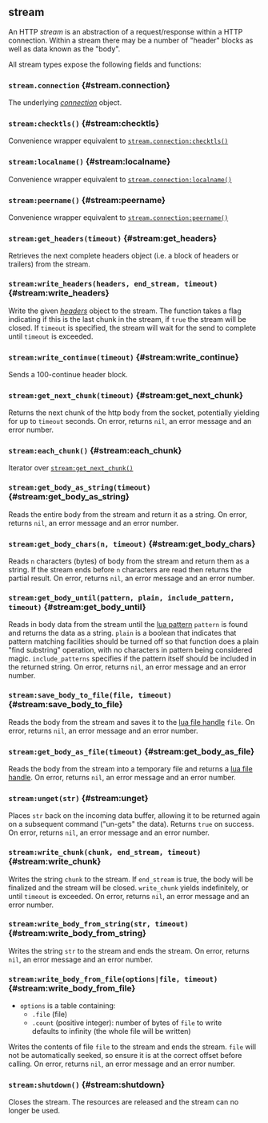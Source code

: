 ## stream

An HTTP *stream* is an abstraction of a request/response within a HTTP connection. Within a stream there may be a number of "header" blocks as well as data known as the "body".

All stream types expose the following fields and functions:

### `stream.connection` <!-- --> {#stream.connection}

The underlying [*connection*](#connection) object.


### `stream:checktls()` <!-- --> {#stream:checktls}

Convenience wrapper equivalent to [`stream.connection:checktls()`](#connection:checktls)


### `stream:localname()` <!-- --> {#stream:localname}

Convenience wrapper equivalent to [`stream.connection:localname()`](#connection:localname)


### `stream:peername()` <!-- --> {#stream:peername}

Convenience wrapper equivalent to [`stream.connection:peername()`](#connection:peername)


### `stream:get_headers(timeout)` <!-- --> {#stream:get_headers}

Retrieves the next complete headers object (i.e. a block of headers or trailers) from the stream.


### `stream:write_headers(headers, end_stream, timeout)` <!-- --> {#stream:write_headers}

Write the given [*headers*](#http.headers) object to the stream. The function takes a flag indicating if this is the last chunk in the stream, if `true` the stream will be closed. If `timeout` is specified, the stream will wait for the send to complete until `timeout` is exceeded.


### `stream:write_continue(timeout)` <!-- --> {#stream:write_continue}

Sends a 100-continue header block.


### `stream:get_next_chunk(timeout)` <!-- --> {#stream:get_next_chunk}

Returns the next chunk of the http body from the socket, potentially yielding for up to `timeout` seconds. On error, returns `nil`, an error message and an error number.


### `stream:each_chunk()` <!-- --> {#stream:each_chunk}

Iterator over [`stream:get_next_chunk()`](#stream:get_next_chunk)


### `stream:get_body_as_string(timeout)` <!-- --> {#stream:get_body_as_string}

Reads the entire body from the stream and return it as a string. On error, returns `nil`, an error message and an error number.


### `stream:get_body_chars(n, timeout)` <!-- --> {#stream:get_body_chars}

Reads `n` characters (bytes) of body from the stream and return them as a string. If the stream ends before `n` characters are read then returns the partial result. On error, returns `nil`, an error message and an error number.


### `stream:get_body_until(pattern, plain, include_pattern, timeout)` <!-- --> {#stream:get_body_until}

Reads in body data from the stream until the [lua pattern](http://www.lua.org/manual/5.4/manual.html#6.4.1) `pattern` is found and returns the data as a string. `plain` is a boolean that indicates that pattern matching facilities should be turned off so that function does a plain "find substring" operation, with no characters in pattern being considered magic. `include_patterns` specifies if the pattern itself should be included in the returned string. On error, returns `nil`, an error message and an error number.


### `stream:save_body_to_file(file, timeout)` <!-- --> {#stream:save_body_to_file}

Reads the body from the stream and saves it to the [lua file handle](http://www.lua.org/manual/5.4/manual.html#6.8) `file`. On error, returns `nil`, an error message and an error number.


### `stream:get_body_as_file(timeout)` <!-- --> {#stream:get_body_as_file}

Reads the body from the stream into a temporary file and returns a [lua file handle](http://www.lua.org/manual/5.4/manual.html#6.8). On error, returns `nil`, an error message and an error number.


### `stream:unget(str)` <!-- --> {#stream:unget}

Places `str` back on the incoming data buffer, allowing it to be returned again on a subsequent command ("un-gets" the data). Returns `true` on success. On error, returns `nil`, an error message and an error number.


### `stream:write_chunk(chunk, end_stream, timeout)` <!-- --> {#stream:write_chunk}

Writes the string `chunk` to the stream. If `end_stream` is true, the body will be finalized and the stream will be closed. `write_chunk` yields indefinitely, or until `timeout` is exceeded. On error, returns `nil`, an error message and an error number.


### `stream:write_body_from_string(str, timeout)` <!-- --> {#stream:write_body_from_string}

Writes the string `str` to the stream and ends the stream. On error, returns `nil`, an error message and an error number.


### `stream:write_body_from_file(options|file, timeout)` <!-- --> {#stream:write_body_from_file}

  - `options` is a table containing:
	- `.file` (file)
	- `.count` (positive integer): number of bytes of `file` to write  
	  defaults to infinity (the whole file will be written)

Writes the contents of file `file` to the stream and ends the stream. `file` will not be automatically seeked, so ensure it is at the correct offset before calling. On error, returns `nil`, an error message and an error number.


### `stream:shutdown()` <!-- --> {#stream:shutdown}

Closes the stream. The resources are released and the stream can no longer be used.
